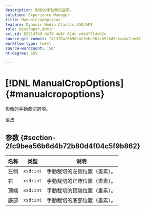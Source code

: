 ```yaml
---
description: 影像的手動裁切選項。
solution: Experience Manager
title: ManualCropOptions
feature: Dynamic Media Classic,SDK/API
role: Developer,Admin
exl-id: 829147b9-de78-4e8f-814c-ed44f714cb2e
source-git-commit: f42378a20b58e4c5ebc961c6526d7cecabc2ae38
workflow-type: tm+mt
source-wordcount: '56'
ht-degree: 16%

---
```


# [!DNL ManualCropOptions]{#manualcropoptions}

影像的手動裁切選項。

语法

## 参数 {#section-2fc9bea56b6d4b72b80d4f04c5f9b862}

| 名称 | 类型 | 说明 |
|---|---|---|
| 左侧 | `xsd:int` | 手動裁切的左側位置（畫素）。 |
| 右 | `xsd:int` | 手動裁切的正確位置（畫素）。 |
| 顶端 | `xsd:int` | 手動裁切的頂端位置（畫素）。 |
| 底部 | `xsd:int` | 手動裁切的底部位置（畫素）。 |
